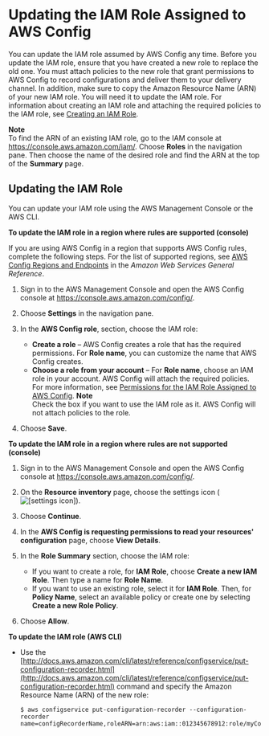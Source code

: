 # Updating the IAM Role Assigned to AWS Config<a name="update-iam-role"></a>

You can update the IAM role assumed by AWS Config any time\. Before you update the IAM role, ensure that you have created a new role to replace the old one\. You must attach policies to the new role that grant permissions to AWS Config to record configurations and deliver them to your delivery channel\. In addition, make sure to copy the Amazon Resource Name \(ARN\) of your new IAM role\. You will need it to update the IAM role\. For information about creating an IAM role and attaching the required policies to the IAM role, see [Creating an IAM Role](gs-cli-prereq.md#gs-cli-create-iamrole)\.

**Note**  
To find the ARN of an existing IAM role, go to the IAM console at [https://console\.aws\.amazon\.com/iam/](https://console.aws.amazon.com/iam/)\. Choose **Roles** in the navigation pane\. Then choose the name of the desired role and find the ARN at the top of the **Summary** page\.

## Updating the IAM Role<a name="update-iam-role-console"></a>

You can update your IAM role using the AWS Management Console or the AWS CLI\.

**To update the IAM role in a region where rules are supported \(console\)**

If you are using AWS Config in a region that supports AWS Config rules, complete the following steps\. For the list of supported regions, see [AWS Config Regions and Endpoints](https://docs.aws.amazon.com/general/latest/gr/rande.html#awsconfig_region) in the *Amazon Web Services General Reference*\.

1. Sign in to the AWS Management Console and open the AWS Config console at [https://console\.aws\.amazon\.com/config/](https://console.aws.amazon.com/config/)\.

1. Choose **Settings** in the navigation pane\.

1. In the **AWS Config role**, section, choose the IAM role:
   + **Create a role** – AWS Config creates a role that has the required permissions\. For **Role name**, you can customize the name that AWS Config creates\.
   + **Choose a role from your account** – For **Role name**, choose an IAM role in your account\. AWS Config will attach the required policies\. For more information, see [Permissions for the IAM Role Assigned to AWS Config](iamrole-permissions.md)\.
**Note**  
Check the box if you want to use the IAM role as it\. AWS Config will not attach policies to the role\.

1. Choose **Save**\.

**To update the IAM role in a region where rules are not supported \(console\)**

1. Sign in to the AWS Management Console and open the AWS Config console at [https://console\.aws\.amazon\.com/config/](https://console.aws.amazon.com/config/)\.

1. On the **Resource inventory** page, choose the settings icon \(![\[settings icon\]](http://docs.aws.amazon.com/config/latest/developerguide/images/gear.png)\)\.

1. Choose **Continue**\.

1. In the **AWS Config is requesting permissions to read your resources' configuration** page, choose **View Details**\.

1. In the **Role Summary** section, choose the IAM role:
   + If you want to create a role, for **IAM Role**, choose **Create a new IAM Role**\. Then type a name for **Role Name**\.
   + If you want to use an existing role, select it for **IAM Role**\. Then, for **Policy Name**, select an available policy or create one by selecting **Create a new Role Policy**\.

1. Choose **Allow**\.<a name="update-iam-role-cli"></a>

**To update the IAM role \(AWS CLI\)**
+ Use the [http://docs.aws.amazon.com/cli/latest/reference/configservice/put-configuration-recorder.html](http://docs.aws.amazon.com/cli/latest/reference/configservice/put-configuration-recorder.html) command and specify the Amazon Resource Name \(ARN\) of the new role:

  ```
  $ aws configservice put-configuration-recorder --configuration-recorder name=configRecorderName,roleARN=arn:aws:iam::012345678912:role/myConfigRole
  ```